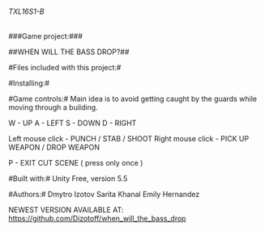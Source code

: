 ###### TXL16S1-B  ######

###Game project:###

##WHEN WILL THE BASS DROP?##

#Files included with this project:#



#Installing:#



#Game controls:#
Main idea is to avoid getting caught by the guards while moving through a building.

W - UP
A - LEFT
S - DOWN
D - RIGHT

Left mouse click - PUNCH / STAB / SHOOT
Right mouse click - PICK UP WEAPON / DROP WEAPON

P - EXIT CUT SCENE ( press only once )

#Built with:#
Unity Free, version 5.5

#Authors:#
Dmytro Izotov
Sarita Khanal
Emily Hernandez

NEWEST VERSION AVAILABLE AT: https://github.com/Dizotoff/when_will_the_bass_drop








